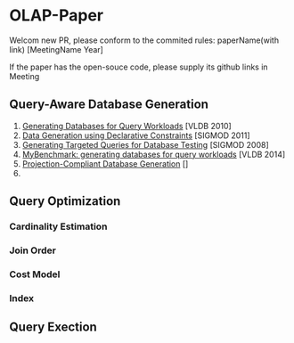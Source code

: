 # OLAP-Paper
Welcom new PR, please conform to the commited rules:  paperName(with link) [MeetingName Year]

If the paper has the open-souce code, please supply its github links in Meeting


## Query-Aware Database Generation
1. [Generating Databases for Query Workloads](https://dl.acm.org/doi/pdf/10.14778/1920841.1920950) [VLDB 2010]
2. [Data Generation using Declarative Constraints](https://dl.acm.org/doi/pdf/10.1145/1989323.1989395) [SIGMOD 2011]
3. [Generating Targeted Queries for Database Testing](https://dl.acm.org/doi/pdf/10.1145/1376616.1376668) [SIGMOD 2008]
4. [MyBenchmark: generating databases for query workloads](https://link.springer.com/article/10.1007/s00778-014-0354-1) [VLDB 2014]
5. [Projection-Compliant Database Generation]() []
6. 
## Query Optimization
### Cardinality Estimation

### Join Order

### Cost Model


### Index

## Query Exection
